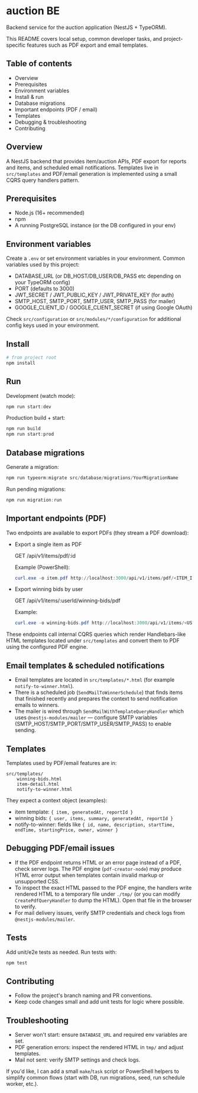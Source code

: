 # auction BE

Backend service for the auction application (NestJS + TypeORM).

This README covers local setup, common developer tasks, and project-specific features such as PDF export and email templates.

## Table of contents
- Overview
- Prerequisites
- Environment variables
- Install & run
- Database migrations
- Important endpoints (PDF / email)
- Templates
- Debugging & troubleshooting
- Contributing

## Overview

A NestJS backend that provides item/auction APIs, PDF export for reports and items, and scheduled email notifications. Templates live in `src/templates` and PDF/email generation is implemented using a small CQRS query handlers pattern.

## Prerequisites
- Node.js (16+ recommended)
- npm
- A running PostgreSQL instance (or the DB configured in your env)

## Environment variables
Create a `.env` or set environment variables in your environment. Common variables used by this project:

- DATABASE_URL (or DB_HOST/DB_USER/DB_PASS etc depending on your TypeORM config)
- PORT (defaults to 3000)
- JWT_SECRET / JWT_PUBLIC_KEY / JWT_PRIVATE_KEY (for auth)
- SMTP_HOST, SMTP_PORT, SMTP_USER, SMTP_PASS (for mailer)
- GOOGLE_CLIENT_ID / GOOGLE_CLIENT_SECRET (if using Google OAuth)

Check `src/configuration` or `src/modules/*/configuration` for additional config keys used in your environment.

## Install

```powershell
# from project root
npm install
```

## Run

Development (watch mode):

```powershell
npm run start:dev
```

Production build + start:

```powershell
npm run build
npm run start:prod
```

## Database migrations

Generate a migration:

```powershell
npm run typeorm:migrate src/database/migrations/YourMigrationName
```

Run pending migrations:

```powershell
npm run migration:run
```

## Important endpoints (PDF)

Two endpoints are available to export PDFs (they stream a PDF download):

- Export a single item as PDF

	GET /api/v1/items/pdf/:id

	Example (PowerShell):
	```powershell
	curl.exe -o item.pdf http://localhost:3000/api/v1/items/pdf/<ITEM_ID>
	```

- Export winning bids by user

	GET /api/v1/items/:userId/winning-bids/pdf

	Example:
	```powershell
	curl.exe -o winning-bids.pdf http://localhost:3000/api/v1/items/<USER_ID>/winning-bids/pdf
	```

These endpoints call internal CQRS queries which render Handlebars-like HTML templates located under `src/templates` and convert them to PDF using the configured PDF engine.

## Email templates & scheduled notifications

- Email templates are located in `src/templates/*.html` (for example `notify-to-winner.html`).
- There is a scheduled job (`SendMailToWinnerSchedule`) that finds items that finished recently and prepares the context to send notification emails to winners.
- The mailer is wired through `SendMailWithTemplateQueryHandler` which uses `@nestjs-modules/mailer` — configure SMTP variables (SMTP_HOST/SMTP_PORT/SMTP_USER/SMTP_PASS) to enable sending.

## Templates

Templates used by PDF/email features are in:

```
src/templates/
	winning-bids.html
	item-detail.html
	notify-to-winner.html
```

They expect a context object (examples):

- item template: `{ item, generatedAt, reportId }`
- winning bids: `{ user, items, summary, generatedAt, reportId }`
- notify-to-winner: fields like `{ id, name, description, startTime, endTime, startingPrice, owner, winner }`

## Debugging PDF/email issues

- If the PDF endpoint returns HTML or an error page instead of a PDF, check server logs. The PDF engine (`pdf-creator-node`) may produce HTML error output when templates contain invalid markup or unsupported CSS.
- To inspect the exact HTML passed to the PDF engine, the handlers write rendered HTML to a temporary file under `./tmp/` (or you can modify `CreatePdfQueryHandler` to dump the HTML). Open that file in the browser to verify.
- For mail delivery issues, verify SMTP credentials and check logs from `@nestjs-modules/mailer`.

## Tests

Add unit/e2e tests as needed. Run tests with:

```powershell
npm test
```

## Contributing

- Follow the project's branch naming and PR conventions.
- Keep code changes small and add unit tests for logic where possible.

## Troubleshooting

- Server won't start: ensure `DATABASE_URL` and required env variables are set.
- PDF generation errors: inspect the rendered HTML in `tmp/` and adjust templates.
- Mail not sent: verify SMTP settings and check logs.

If you'd like, I can add a small `make`/`task` script or PowerShell helpers to simplify common flows (start with DB, run migrations, seed, run schedule worker, etc.).


